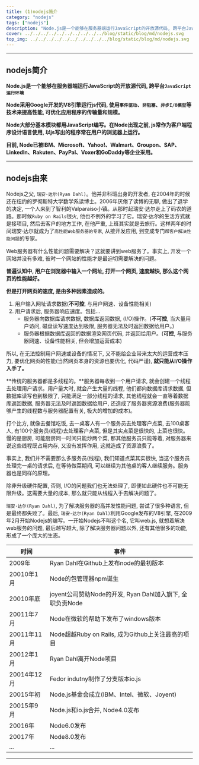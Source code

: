 ```yaml
---
title: (1)nodejs简介
category: "nodejs"
tags: ["nodejs"]
description: "Node.js是一个能够在服务器端运行JavaScript的开放源代码, 跨平台JavaScript运行环境。"
cover: ../../../../../../../../../../blog/static/blog/md/nodejs.svg
top_img: ../../../../../../../../../../blog/static/blog/md/nodejs.svg
---
```


***

## nodejs简介

**Node.js是一个能够在服务器端运行JavaScript的开放源代码, 跨平台`JavaScript运行环境`**

**Node采用Google开发的V8引擎运行js代码, 使用`事件驱动`、`非阻塞`、`异步I/O模型`等技术来提高性能, 可优化应用程序的传输量和规模。**

**Node大部分基本模块都用JavaScript编写。在Node出现之前, js常作为客户端程序设计语言使用, 以js写出的程序常在用户的浏览器上运行。**

**目前, Node已被IBM、Microsoft、Yahoo!、Walmart、Groupon、SAP、LinkedIn、Rakuten、PayPal、Voxer和GoDaddy等企业采用。**

***

## nodejs由来

Nodejs之父, `瑞安·达尔(Ryan Dahl)`。他并非科班出身的开发者, 在2004年的时候还在纽约的罗彻斯特大学数学系读博士。2006年厌倦了读博的无聊, 做出了退学的决定, 一个人来到了智利的Valparaiso小镇。从那时起瑞安·达尔走上了码农的道路。那时候`Ruby on Rails`很火, 他也不例外的学习了它。瑞安·达尔的生活方式就是接项目, 然后去客户的地方工作, 在他严重, 上班其实就是去旅行。这样两年的时间瑞安·达尔就成为了`高性能Web服务器的专家`, 从接开发应用, 到变成专门`帮客户解决性能问题`的专家。

Web服务器有什么性能问题需要解决？这就要讲到web服务了。事实上, 开发一个网站并没有多难, 彼时一个网站的性能才是最迫切需要解决的问题。

**普遍认知中, 用户在浏览器中输入一个网址, 打开一个网页, 速度越快, 那么这个网页的性能越好。**

**但是打开网页的速度, 是由多种因素造成的。**

1. 用户输入网址请求数据(**不可控**, 与用户网速、设备性能相关)
2. 用户请求后, 服务器响应速度。包括...
    - 服务器向数据库请求数据, 数据库返回数据, (I/O)操作。(**不可控**, 当大量用户访问, 磁盘读写速度达到极限, 服务器无法及时返回数据给用户。)
    - 服务器根据数据库返回的数据渲染网页代码, 并返回给用户。(**可控**, 与服务器网速、设备性能相关, 但会增加运营成本)

所以, 在无法控制用户网速或设备的情况下, 又不能给企业带来太大的运营成本压力, 要优化网页的性能(当然网页本身的资源也要优化, 代码严谨), **就只能从I/O操作入手了。**

**传统的服务器都是多线程的。**服务器每收到一个用户请求, 就会创建一个线程去处理用户请求。用户量大时, 就会产生大量的线程, 他们都向数据库请求数据, 但数据库读写也到极限了, 只能满足一部分线程的请求, 其他线程就会一直等着数据库返回数据, 服务器无法及时返回数据给用户, 还造成了服务器资源浪费(服务器能够产生的线程数与服务器配置有关, 极大的增加的成本)。

打个比方, 就像去餐馆吃饭, 去一桌客人有一个服务员去处理客户点菜, 去100桌客人, 有100个服务员(线程)去处理客户点菜, 但是其实点菜是很快的, 上菜也很快。慢的是厨房, 可能厨房同一时间只能炒两个菜, 那其他服务员只能等着, 对服务器来说这些线程既占用内存, 又没有发挥作用, 这就造成了资源浪费了。

事实上, 我们并不需要那么多服务员(线程), 我们知道点菜其实很快, 当这个服务员处理完一桌的请求后, 在等待做菜期间, 可以继续为其他桌的客人继续服务。服务器也是同样的原理。

除非升级硬件配置, 否则, I/O的问题我们也无法处理了, 即便如此硬件也不可能无限升级。这需要大量的成本, 那么就只能从线程入手去解决问题了。

`瑞安·达尔(Ryan Dahl)`, 为了解决服务器的高并发性能问题, 尝试了很多种语言, 但是最终都失败了。最后, `瑞安·达尔(Ryan Dahl)`利用Google发布的V8引擎, 在2009年2月开始Nodejs的编写。一开始Nodejs不叫这个名, 它叫web.js, 就想着解决web服务的问题, 最后越写越大, 除了解决服务器问题以外, 还有其他很多的功能, 形成了一个庞大的生态。

| 时间 | 事件 |
| - | - |
| 2009年 | Ryan Dahl在Github上发布node的最初版本 |
| 20010年1月 | Node的包管理器npm诞生 |
| 20010年底 | joyent公司赞助Node的开发, Ryan Dahl加入旗下, 全职负责Node |
| 20011年7月 | Node在微软的帮助下发布了windows版本 |
| 20011年11月 | Node超越Ruby on Rails, 成为Github上关注最高的项目 |
| 20012年1月 | Ryan Dahl离开Node项目 |
| 20014年12月 | Fedor indutny制作了分支版本io.js |
| 20015年初 | Node.js基金会成立(IBM、Intel、微软、Joyent) |
| 20015年9月 | Node.js和io.js合并, Node4.0发布 |
| 20016年 | Node6.0发布 |
| 20017年 | Node8.0发布 |
| ... | ... |

***